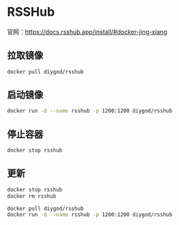 # RSSHub

官网：<https://docs.rsshub.app/install/#docker-jing-xiang>

## 拉取镜像

```sh
docker pull diygod/rsshub
```

## 启动镜像

```sh
docker run -d --name rsshub -p 1200:1200 diygod/rsshub
```

## 停止容器

```sh
docker stop rsshub
```

## 更新

```sh
docker stop rsshub
docker rm rsshub

docker pull diygod/rsshub
docker run -d --name rsshub -p 1200:1200 diygod/rsshub
```
